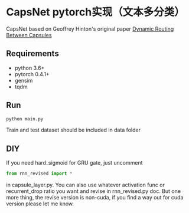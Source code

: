 # CapsNet pytorch实现（文本多分类）

CapsNet based on Geoffrey Hinton's original paper 
[Dynamic Routing Between Capsules](https://arxiv.org/abs/1710.09829)

## Requirements

 - python 3.6+
 - pytorch 0.4.1+
 - gensim
 - tqdm
   
## Run

```bash
python main.py
```
Train and test dataset should be included in data folder

## DIY

If you need hard_sigmoid for GRU gate, just uncomment
```python
from rnn_revised import *
```
in capsule_layer.py. You can also use whatever activation func 
or recurrent_drop ratio you want and revise in rnn_revised.py doc. 
But one more thing, the revise version is non-cuda, if you find a way 
out for cuda version please let me know.